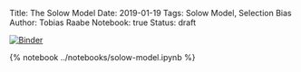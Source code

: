 Title: The Solow Model
Date: 2019-01-19
Tags: Solow Model, Selection Bias
Author: Tobias Raabe
Notebook: true
Status: draft

[![Binder](https://mybinder.org/badge.svg)](https://mybinder.org/v2/gh/tobiasraabe/tobiasraabe.github.io/sources?filepath=notebooks%2Fsolow-model.ipynb)

{% notebook ../notebooks/solow-model.ipynb %}

